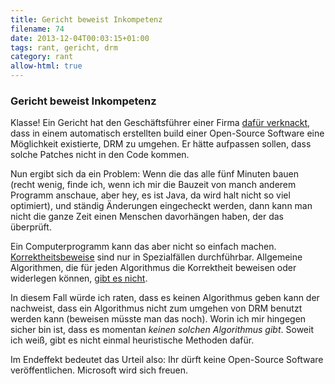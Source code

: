 ```yaml
---
title: Gericht beweist Inkompetenz
filename: 74
date: 2013-12-04T00:03:15+01:00
tags: rant, gericht, drm
category: rant
allow-html: true
---
```

### Gericht beweist Inkompetenz

<p>Klasse! Ein Gericht hat den Geschäftsführer einer Firma <a href="http://www.golem.de/news/streaming-video-gericht-macht-geschaeftsfuehrer-fuer-jdownloader2-haftbar-1312-103129.html">dafür verknackt</a>, dass in einem automatisch erstellten build einer Open-Source Software eine Möglichkeit existierte, DRM zu umgehen. Er hätte aufpassen sollen, dass solche Patches nicht in den Code kommen.</p>

<p>Nun ergibt sich da ein Problem: Wenn die das alle fünf Minuten bauen (recht wenig, finde ich, wenn ich mir die Bauzeit von manch anderem Programm anschaue, aber hey, es ist Java, da wird halt nicht so viel optimiert), und ständig Änderungen eingecheckt werden, dann kann man nicht die ganze Zeit einen Menschen davorhängen haben, der das überprüft.</p>

<p>Ein Computerprogramm kann das aber nicht so einfach machen. <a href="http://de.wikipedia.org/wiki/Korrektheitsbeweis#Informatik">Korrektheitsbeweise</a> sind nur in Spezialfällen durchführbar. Allgemeine Algorithmen, die für jeden Algorithmus die Korrektheit beweisen oder widerlegen können, <a href="http://de.wikipedia.org/wiki/G%C3%B6delscher_Unvollst%C3%A4ndigkeitssatz">gibt es nicht</a>.</p>

<p>In diesem Fall würde ich raten, dass es keinen Algorithmus geben kann der nachweist, dass ein Algorithmus nicht zum umgehen von DRM benutzt werden kann (beweisen müsste man das noch). Worin ich mir hingegen sicher bin ist, dass es momentan <em>keinen solchen Algorithmus gibt</em>. Soweit ich weiß, gibt es nicht einmal heuristische Methoden dafür.</p>

<p>Im Endeffekt bedeutet das Urteil also: Ihr dürft keine Open-Source Software veröffentlichen. Microsoft wird sich freuen.</p>


